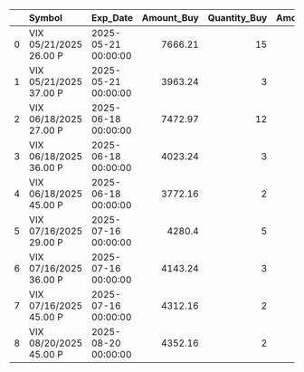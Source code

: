|    | Symbol                 | Exp_Date            |   Amount_Buy |   Quantity_Buy |   Amount_Sell |   Quantity_Sell |
|---:|:-----------------------|:--------------------|-------------:|---------------:|--------------:|----------------:|
|  0 | VIX 05/21/2025 26.00 P | 2025-05-21 00:00:00 |      7666.21 |             15 |       2442.43 |               7 |
|  1 | VIX 05/21/2025 37.00 P | 2025-05-21 00:00:00 |      3963.24 |              3 |        nan    |             nan |
|  2 | VIX 06/18/2025 27.00 P | 2025-06-18 00:00:00 |      7472.97 |             12 |        nan    |             nan |
|  3 | VIX 06/18/2025 36.00 P | 2025-06-18 00:00:00 |      4023.24 |              3 |        nan    |             nan |
|  4 | VIX 06/18/2025 45.00 P | 2025-06-18 00:00:00 |      3772.16 |              2 |        nan    |             nan |
|  5 | VIX 07/16/2025 29.00 P | 2025-07-16 00:00:00 |      4280.4  |              5 |        nan    |             nan |
|  6 | VIX 07/16/2025 36.00 P | 2025-07-16 00:00:00 |      4143.24 |              3 |        nan    |             nan |
|  7 | VIX 07/16/2025 45.00 P | 2025-07-16 00:00:00 |      4312.16 |              2 |        nan    |             nan |
|  8 | VIX 08/20/2025 45.00 P | 2025-08-20 00:00:00 |      4352.16 |              2 |        nan    |             nan |